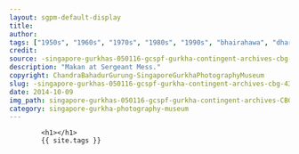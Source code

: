 ```yaml
---
layout: sgpm-default-display
title: 
author: 
tags: ["1950s", "1960s", "1970s", "1980s", "1990s", "bhairahawa", "dharan", "gurkhas", "kathmandu", "nepal", "pokhara", "singapore", "singapore gurkha archive", "singapore gurkha old photographs", "singapore gurkha photography museum", "singapore gurkhas"]
credit: 
source: -singapore-gurkhas-050116-gcspf-gurkha-contingent-archives-cbg-43
description: "Makan at Sergeant Mess."
copyright: ChandraBahadurGurung-SingaporeGurkhaPhotographyMuseum
slug: -singapore-gurkhas-050116-gcspf-gurkha-contingent-archives-cbg-43
date: 2014-10-09
img_path: singapore-gurkhas-050116-gcspf-gurkha-contingent-archives-CBG-43.jpg
category: singapore-gurkha-photography-museum
---
```

	 		

	 		<h1></h1>
	 		{{ site.tags }}
	 		

